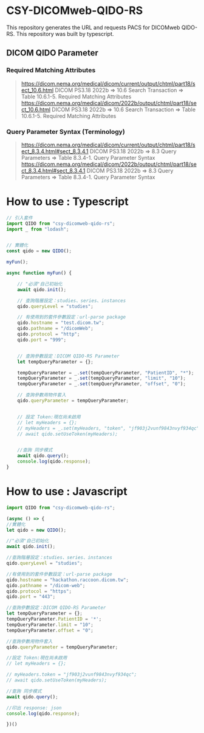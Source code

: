 # CSY-DICOMweb-QIDO-RS
This repository generates the URL and requests PACS for DICOMweb QIDO-RS.
This repository was built by typescript.

## DICOM QIDO Parameter
### Required Matching Attributes
> https://dicom.nema.org/medical/dicom/current/output/chtml/part18/sect_10.6.html
DICOM PS3.18 2022b => 10.6 Search Transaction => Table 10.6.1-5. Required Matching Attributes
> https://dicom.nema.org/medical/dicom/2022b/output/chtml/part18/sect_10.6.html
DICOM PS3.18 2022b => 10.6 Search Transaction => Table 10.6.1-5. Required Matching Attributes

### Query Parameter Syntax (Terminology)
> https://dicom.nema.org/medical/dicom/current/output/chtml/part18/sect_8.3.4.html#sect_8.3.4.1
DICOM PS3.18 2022b => 8.3 Query Parameters => Table 8.3.4-1. Query Parameter Syntax
> https://dicom.nema.org/medical/dicom/2022b/output/chtml/part18/sect_8.3.4.html#sect_8.3.4.1
DICOM PS3.18 2022b => 8.3 Query Parameters => Table 8.3.4-1. Query Parameter Syntax

# How to use : Typescript
```typescript
// 引入套件
import QIDO from "csy-dicomweb-qido-rs";
import _ from "lodash";


// 實體化
const qido = new QIDO();

myFun();

async function myFun() {

    // "必須"自己初始化
    await qido.init();

    // 查詢階層設定：studies、series、instances
    qido.queryLevel = "studies";

    // 有使用到的套件參數設定：url-parse package
    qido.hostname = "test.dicom.tw";
    qido.pathname = "/dicomWeb";
    qido.protocol = "http";
    qido.port = "999";


    // 查詢參數設定：DICOM QIDO-RS Parameter
    let tempQueryParameter = {};

    tempQueryParameter = _.set(tempQueryParameter, "PatientID", "*");
    tempQueryParameter = _.set(tempQueryParameter, "limit", "10");
    tempQueryParameter = _.set(tempQueryParameter, "offset", "0");

    // 查詢參數用物件套入
    qido.queryParameter = tempQueryParameter;


    // 設定 Token:現在尚未啟用
    // let myHeaders = {};
    // myHeaders = _.set(myHeaders, "token", "jf903j2vunf9843nvyf934qc");
    // await qido.setUseToken(myHeaders);


    //查詢 同步模式
    await qido.query();
    console.log(qido.response);
}

```


# How to use : Javascript
```javascript 
import QIDO from "csy-dicomweb-qido-rs";

(async () => {
//實體化
let qido = new QIDO();

//"必須"自己初始化
await qido.init();

//查詢階層設定：studies、series、instances
qido.queryLevel = "studies";

//有使用到的套件參數設定：url-parse package
qido.hostname = "hackathon.raccoon.dicom.tw";
qido.pathname = "/dicom-web";
qido.protocol = "https";
qido.port = "443";

//查詢參數設定：DICOM QIDO-RS Parameter
let tempQueryParameter = {};
tempQueryParameter.PatientID = '*';
tempQueryParameter.limit = "10";
tempQueryParameter.offset = "0";

//查詢參數用物件套入
qido.queryParameter = tempQueryParameter;

//設定 Token:現在尚未啟用
// let myHeaders = {};

// myHeaders.token = "jf903j2vunf9843nvyf934qc";
// await qido.setUseToken(myHeaders);

//查詢 同步模式
await qido.query();

//印出 response: json
console.log(qido.response);

})()
```